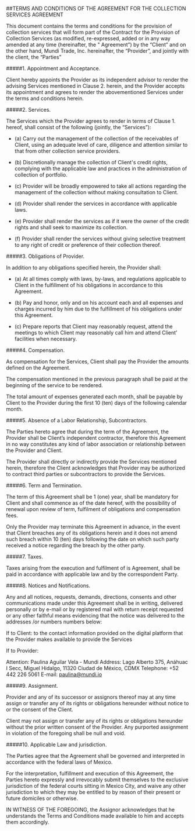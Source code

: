 ##TERMS AND CONDITIONS OF THE AGREEMENT FOR THE COLLECTION SERVICES AGREEMENT


This document contains the terms and conditions for the provision of collection services that will form part of the Contract for the Provision of Collection Services (as modified, re-expressed, added or in any way amended at any time (hereinafter, the " Agreement”) by the “Client” and on the other hand, Mundi Trade, Inc. hereinafter, the “Provider”, and jointly with the client, the “Parties”



#####1.       	Appointment and Acceptance.

Client hereby appoints the Provider as its independent advisor to render the advising Services mentioned in Clause 2. herein, and the Provider accepts its appointment and agrees to render the abovementioned Services under the terms and conditions herein.


#####2.   	Services.

The Services which the Provider agrees to render in terms of Clause 1. hereof, shall consist of the following (jointly, the “Services”):



- (a)	Carry out the management of the collection of the receivables of Client, using an adequate level of care, diligence and attention similar to that from other collection service providers.


- (b)	Discretionally manage the collection of Client's credit rights, complying with the applicable law and practices in the administration of collection of portfolio.




- (c) 	Provider will be broadly empowered to take all actions regarding the management of the collection without making consultation to Client.


- (d)	Provider shall render the services in accordance with applicable laws.


- (e)	Provider shall render the services as if it were the owner of the credit rights and shall seek to maximize its collection.



- (f)   	Provider shall render the services without giving selective treatment to any right of credit or preference of their collection thereof.

#####3.      	Obligations of Provider.


In addition to any obligations specified herein, the Provider shall:


- (a)	At all times comply with laws, by-laws, and regulations applicable to Client in the fulfillment of his obligations in accordance to this Agreement.


- (b)	Pay and honor, only and on his account each and all expenses and charges incurred by him due to the fulfillment of his obligations under this Agreement.



- (c) 	Prepare reports that Client may reasonably request, attend the meetings to which Client may reasonably call him and attend Client’ facilities when necessary.

#####4.   	Compensation.

As compensation for the Services, Client shall pay the Provider the amounts defined on the Agreement.


The compensation mentioned in the previous paragraph shall be paid at the beginning of the service to be rendered.


The total amount of expenses generated each month, shall be payable by Client to the Provider during the first 10 (ten) days of the following calendar month.


#####5.       	Absence of a Labor Relationship, Subcontractors.

The Parties hereto agree that during the term of the Agreement, the Provider shall be Client’s independent contractor, therefore this Agreement in no way constitutes any kind of labor association or relationship between the Provider and Client.



The Provider shall directly or indirectly provide the Services mentioned herein, therefore the Client acknowledges that Provider may be authorized to contract third parties or subcontractors to provide the Services.



#####6.       	Term and Termination.

The term of this Agreement shall be 1 (one) year, shall be mandatory for Client and shall commence as of the date hereof, with the possibility of renewal upon review of term, fulfilment of obligations and compensation fees.

Only the Provider may terminate this Agreement in advance, in the event that Client breaches any of its obligations herein and it does not amend such breach within 10 (ten) days following the date on which such party received a notice regarding the breach by the other party.



#####7. 	Taxes.

Taxes arising from the execution and fulfilment of is Agreement, shall be paid in accordance with applicable law and by the correspondent Party.



#####8.    	Notices and Notifications.

Any and all notices, requests, demands, directions, consents and other communications made under this Agreement shall be in writing, delivered personally or by e-mail or by registered mail with return receipt requested or any other faithful means evidencing that the notice was delivered to the addresses /or numbers numbers below:



If to Client: to the contact information provided on the digital platform that the Provider makes available to provide the Services


If to Provider:

Attention: Paulina Aguilar Vela - Mundi
Address: Lago Alberto 375, Anáhuac I Secc, Miguel Hidalgo, 11320 Ciudad de México, CDMX
Telephone: +52 442 226 5061
E-mail: paulina@mundi.io



#####9.      	Assignment.

Provider and any of its successor or assignors thereof may at any time assign or transfer any of its rights or obligations hereunder without notice to or the consent of the Client.



Client may not assign or transfer any of its rights or obligations hereunder without the prior written consent of the Provider.  Any purported assignment in violation of the foregoing shall be null and void.



#####10.      	Applicable Law and jurisdiction.


The Parties agree that the Agreement shall be governed and interpreted in accordance with the federal laws of Mexico.

For the interpretation, fulfillment and execution of this Agreement, the Parties hereto expressly and irrevocably submit themselves to the exclusive jurisdiction of the federal courts sitting in Mexico City, and waive any other jurisdiction to which they may be entitled to by reason of their present or future domiciles or otherwise.




IN WITNESS OF THE FOREGOING, the Assignor acknowledges that he understands the Terms and Conditions made available to him and accepts them accordingly.
